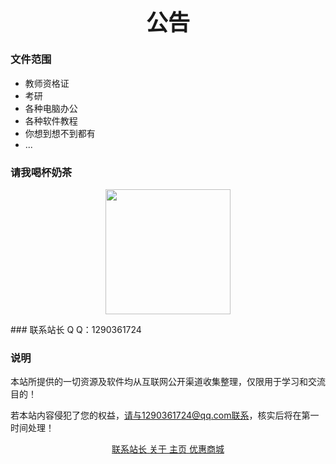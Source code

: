 <h1 align="center" style="font-size:35px;">公告</h1>

### 文件范围
- 教师资格证
- 考研
- 各种电脑办公
- 各种软件教程
- 你想到想不到都有
- ...


### 请我喝杯奶茶
<p align=center>
<img src="https://pic.imgdb.cn/item/6153f6f72ab3f51d91f8ef3b.png" width="200px">
</p>
### 联系站长 Q Q：1290361724

### 说明

本站所提供的一切资源及软件均从互联网公开渠道收集整理，仅限用于学习和交流目的！

若本站内容侵犯了您的权益，请与1290361724@qq.com联系，核实后将在第一时间处理！


<div align=center style="overflow-y: hidden;">
    <div class="buttons is-centered are-small">
        <a class="button is-info donate" href="http://wpa.qq.com/msgrd?v=3&amp;uin=3161856121&amp;site=qq&amp;menu=yes" target="_blank" title="联系站长">
            <span class="icon is-small">
                <i class="fa-qq"></i>
            </span>
            <span>联系站长</span>
        </a>
        <a class="button is-dark donate" href="http://124.222.6.169/about/" target="_blank" title="Dark Mode">
            <span class="icon is-small">
                <i class="fa-info-circle"></i>
            </span>
            <span>关于</span>
        </a>
        <a class="button is-warning donate" href="http://124.222.6.169" target="_blank" title="主页">
            <span class="icon is-small">
                <i class="fa-house"></i> 
            </span>
            <span>主页</span>
        </a>
        <a class="button is-success donate" href="http://gwzs.haotquan.com/" target="_blank" title="优惠商城">
            <span class="icon is-small">
                <i class="fa-bars"></i>
            </span>
            <span>优惠商城</span>
        </a>
    </div>
</div>